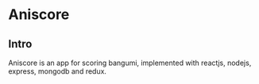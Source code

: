 # Aniscore
## Intro
Aniscore is an app for scoring bangumi, implemented with reactjs, nodejs, express, mongodb and redux.
